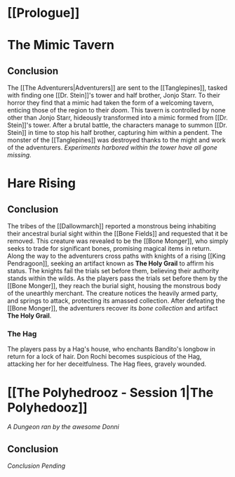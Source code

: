 
# [[Prologue]] 

# The Mimic Tavern

## Conclusion

The [[The Adventurers|Adventurers]] are sent to the [[Tanglepines]], tasked with finding one [[Dr. Stein]]'s tower and half brother, Jonjo Starr. To their horror they find that a mimic had taken the form of a welcoming tavern, enticing those of the region to their *doom*. This tavern is controlled by none other than Jonjo Starr, hideously transformed into a mimic formed from [[Dr. Stein]]'s tower.
After a brutal battle, the characters manage to summon [[Dr. Stein]] in time to stop his half brother, capturing him within a pendent.
The monster of the [[Tanglepines]] was destroyed thanks to the might and work of the adventurers. 
*Experiments harbored within the tower have all gone missing.*

# Hare Rising

## Conclusion
The tribes of the [[Dallowmarch]] reported a monstrous being inhabiting their ancestral burial sight within the [[Bone Fields]] and requested that it be removed. This creature was revealed to be the [[Bone Monger]], who simply seeks to trade for significant bones, promising magical items in return.
Along the way to the adventurers cross paths with knights of a rising [[King Pendragoon]], seeking an artifact known as **The Holy Grail** to affirm his status. The knights fail the trials set before them, believing their authority stands within the wilds.
As the players pass the trials set before them by the [[Bone Monger]], they reach the burial sight, housing the monstrous body of the unearthly merchant. The creature notices the heavily armed party, and springs to attack, protecting its amassed collection.
After defeating the [[Bone Monger]], the adventurers recover its *bone collection* and artifact **The Holy Grail**.

### The Hag
The players pass by a Hag's house, who enchants Bandito's longbow in return for a lock of hair. Don Rochi becomes suspicious of the Hag, attacking her for her deceitfulness. The Hag flees, gravely wounded.

# [[The Polyhedrooz - Session 1|The Polyhedooz]]
*A Dungeon ran by the awesome Donni*

## Conclusion
*Conclusion Pending*